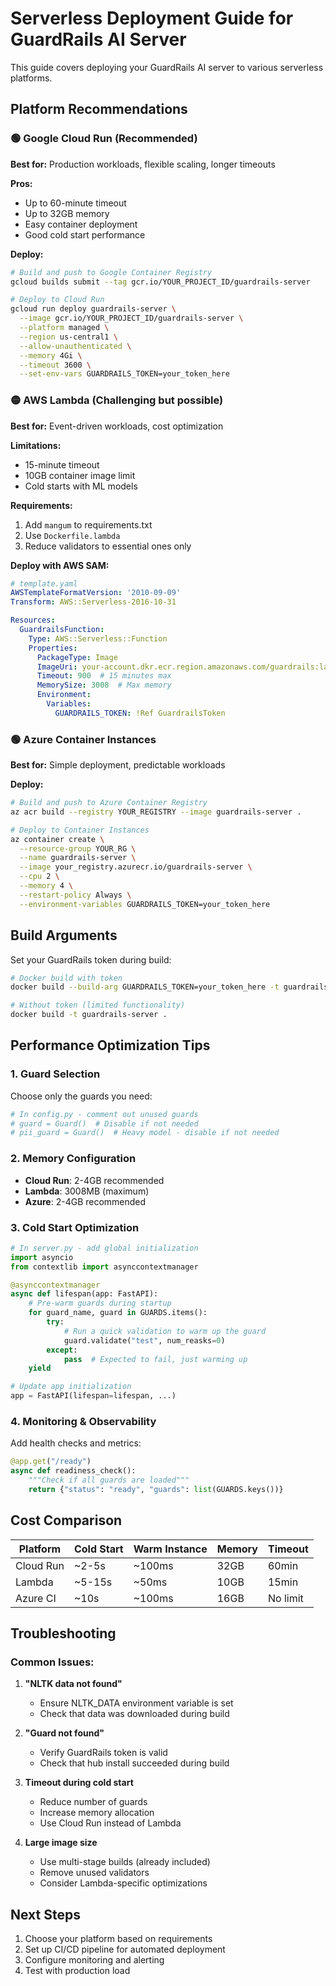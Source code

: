 # Serverless Deployment Guide for GuardRails AI Server

This guide covers deploying your GuardRails AI server to various serverless platforms.

## Platform Recommendations

### 🟢 **Google Cloud Run** (Recommended)
**Best for:** Production workloads, flexible scaling, longer timeouts

**Pros:**
- Up to 60-minute timeout
- Up to 32GB memory
- Easy container deployment
- Good cold start performance

**Deploy:**
```bash
# Build and push to Google Container Registry
gcloud builds submit --tag gcr.io/YOUR_PROJECT_ID/guardrails-server

# Deploy to Cloud Run
gcloud run deploy guardrails-server \
  --image gcr.io/YOUR_PROJECT_ID/guardrails-server \
  --platform managed \
  --region us-central1 \
  --allow-unauthenticated \
  --memory 4Gi \
  --timeout 3600 \
  --set-env-vars GUARDRAILS_TOKEN=your_token_here
```

### 🟡 **AWS Lambda** (Challenging but possible)
**Best for:** Event-driven workloads, cost optimization

**Limitations:**
- 15-minute timeout
- 10GB container image limit
- Cold starts with ML models

**Requirements:**
1. Add `mangum` to requirements.txt
2. Use `Dockerfile.lambda`
3. Reduce validators to essential ones only

**Deploy with AWS SAM:**
```yaml
# template.yaml
AWSTemplateFormatVersion: '2010-09-09'
Transform: AWS::Serverless-2016-10-31

Resources:
  GuardrailsFunction:
    Type: AWS::Serverless::Function
    Properties:
      PackageType: Image
      ImageUri: your-account.dkr.ecr.region.amazonaws.com/guardrails:latest
      Timeout: 900  # 15 minutes max
      MemorySize: 3008  # Max memory
      Environment:
        Variables:
          GUARDRAILS_TOKEN: !Ref GuardrailsToken
```

### 🟢 **Azure Container Instances**
**Best for:** Simple deployment, predictable workloads

**Deploy:**
```bash
# Build and push to Azure Container Registry
az acr build --registry YOUR_REGISTRY --image guardrails-server .

# Deploy to Container Instances
az container create \
  --resource-group YOUR_RG \
  --name guardrails-server \
  --image your_registry.azurecr.io/guardrails-server \
  --cpu 2 \
  --memory 4 \
  --restart-policy Always \
  --environment-variables GUARDRAILS_TOKEN=your_token_here
```

## Build Arguments

Set your GuardRails token during build:

```bash
# Docker build with token
docker build --build-arg GUARDRAILS_TOKEN=your_token_here -t guardrails-server .

# Without token (limited functionality)
docker build -t guardrails-server .
```

## Performance Optimization Tips

### 1. **Guard Selection**
Choose only the guards you need:
```python
# In config.py - comment out unused guards
# guard = Guard()  # Disable if not needed
# pii_guard = Guard()  # Heavy model - disable if not needed
```

### 2. **Memory Configuration**
- **Cloud Run**: 2-4GB recommended
- **Lambda**: 3008MB (maximum)
- **Azure**: 2-4GB recommended

### 3. **Cold Start Optimization**
```python
# In server.py - add global initialization
import asyncio
from contextlib import asynccontextmanager

@asynccontextmanager
async def lifespan(app: FastAPI):
    # Pre-warm guards during startup
    for guard_name, guard in GUARDS.items():
        try:
            # Run a quick validation to warm up the guard
            guard.validate("test", num_reasks=0)
        except:
            pass  # Expected to fail, just warming up
    yield

# Update app initialization
app = FastAPI(lifespan=lifespan, ...)
```

### 4. **Monitoring & Observability**
Add health checks and metrics:
```python
@app.get("/ready")
async def readiness_check():
    """Check if all guards are loaded"""
    return {"status": "ready", "guards": list(GUARDS.keys())}
```

## Cost Comparison

| Platform | Cold Start | Warm Instance | Memory | Timeout |
|----------|------------|---------------|---------|---------|
| Cloud Run | ~2-5s | ~100ms | 32GB | 60min |
| Lambda | ~5-15s | ~50ms | 10GB | 15min |
| Azure CI | ~10s | ~100ms | 16GB | No limit |

## Troubleshooting

### Common Issues:

1. **"NLTK data not found"**
   - Ensure NLTK_DATA environment variable is set
   - Check that data was downloaded during build

2. **"Guard not found"**
   - Verify GuardRails token is valid
   - Check that hub install succeeded during build

3. **Timeout during cold start**
   - Reduce number of guards
   - Increase memory allocation
   - Use Cloud Run instead of Lambda

4. **Large image size**
   - Use multi-stage builds (already included)
   - Remove unused validators
   - Consider Lambda-specific optimizations

## Next Steps

1. Choose your platform based on requirements
2. Set up CI/CD pipeline for automated deployment
3. Configure monitoring and alerting
4. Test with production load 